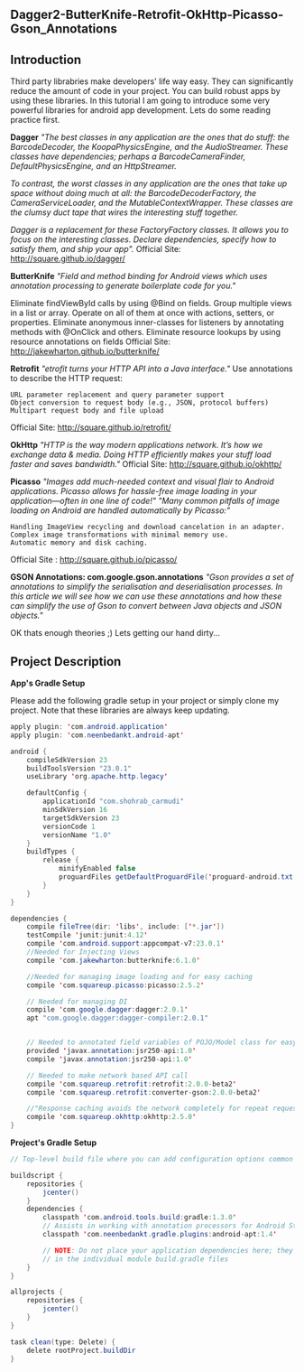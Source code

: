 ## Dagger2-ButterKnife-Retrofit-OkHttp-Picasso-Gson_Annotations

## Introduction

Third party librabries make developers' life way easy. They can significantly reduce the amount of code in your project. You can build robust apps by using these libraries. In this tutorial I am going to introduce some very powerful libraries for android app development.  Lets do some reading practice first. 

**Dagger**
_"The best classes in any application are the ones that do stuff: the BarcodeDecoder, the KoopaPhysicsEngine, and the AudioStreamer. These classes have dependencies; perhaps a BarcodeCameraFinder, DefaultPhysicsEngine, and an HttpStreamer._

_To contrast, the worst classes in any application are the ones that take up space without doing much at all: the BarcodeDecoderFactory, the CameraServiceLoader, and the MutableContextWrapper. These classes are the clumsy duct tape that wires the interesting stuff together._

_Dagger is a replacement for these FactoryFactory classes. It allows you to focus on the interesting classes. Declare dependencies, specify how to satisfy them, and ship your app"._
Official Site: http://square.github.io/dagger/

**ButterKnife**
_"Field and method binding for Android views which uses annotation processing to generate boilerplate code for you."_

Eliminate findViewById calls by using @Bind on fields.
Group multiple views in a list or array. Operate on all of them at once with actions, setters, or properties.
Eliminate anonymous inner-classes for listeners by annotating methods with @OnClick and others.
Eliminate resource lookups by using resource annotations on fields
Official Site: http://jakewharton.github.io/butterknife/

**Retrofit**
_"etrofit turns your HTTP API into a Java interface."_
Use annotations to describe the HTTP request:

    URL parameter replacement and query parameter support
    Object conversion to request body (e.g., JSON, protocol buffers)
    Multipart request body and file upload
Official Site: http://square.github.io/retrofit/

**OkHttp**
_"HTTP is the way modern applications network. It’s how we exchange data & media. Doing HTTP efficiently makes your stuff load faster and saves bandwidth."_ Official Site: http://square.github.io/okhttp/

**Picasso**
_"Images add much-needed context and visual flair to Android applications. Picasso allows for hassle-free image loading in your application—often in one line of code!"_
_"Many common pitfalls of image loading on Android are handled automatically by Picasso:"_

    Handling ImageView recycling and download cancelation in an adapter.
    Complex image transformations with minimal memory use.
    Automatic memory and disk caching.
Official Site : http://square.github.io/picasso/

**GSON Annotations: com.google.gson.annotations**
_"Gson provides a set of annotations to simplify the serialisation and deserialisation processes. In this article we will see how we can use these annotations and how these can simplify the use of Gson to convert between Java objects and JSON objects."_

OK thats enough theories ;) Lets getting our hand dirty...
## Project Description

**App's Gradle Setup**

Please add the following gradle setup in your project or simply clone my project. Note that these libraries are always keep updating. 

```Java
apply plugin: 'com.android.application'
apply plugin: 'com.neenbedankt.android-apt'

android {
    compileSdkVersion 23
    buildToolsVersion "23.0.1"
    useLibrary 'org.apache.http.legacy'

    defaultConfig {
        applicationId "com.shohrab_carmudi"
        minSdkVersion 16
        targetSdkVersion 23
        versionCode 1
        versionName "1.0"
    }
    buildTypes {
        release {
            minifyEnabled false
            proguardFiles getDefaultProguardFile('proguard-android.txt'), 'proguard-rules.pro'
        }
    }
}

dependencies {
    compile fileTree(dir: 'libs', include: ['*.jar'])
    testCompile 'junit:junit:4.12'
    compile 'com.android.support:appcompat-v7:23.0.1'
    //Needed for Injecting Views
    compile 'com.jakewharton:butterknife:6.1.0'

    //Needed for managing image loading and for easy caching
    compile 'com.squareup.picasso:picasso:2.5.2'

    // Needed for managing DI
    compile 'com.google.dagger:dagger:2.0.1'
    apt "com.google.dagger:dagger-compiler:2.0.1"


    // Needed to annotated field variables of POJO/Model class for easy mapping with JSON fields
    provided 'javax.annotation:jsr250-api:1.0'
    compile 'javax.annotation:jsr250-api:1.0'

    // Needed to make network based API call
    compile 'com.squareup.retrofit:retrofit:2.0.0-beta2'
    compile 'com.squareup.retrofit:converter-gson:2.0.0-beta2'

    //"Response caching avoids the network completely for repeat requests" - http://square.github.io/okhttp/
    compile 'com.squareup.okhttp:okhttp:2.5.0'
}

```

**Project's Gradle Setup**

```Java
// Top-level build file where you can add configuration options common to all sub-projects/modules.

buildscript {
    repositories {
        jcenter()
    }
    dependencies {
        classpath 'com.android.tools.build:gradle:1.3.0'
        // Assists in working with annotation processors for Android Studio.
        classpath 'com.neenbedankt.gradle.plugins:android-apt:1.4'

        // NOTE: Do not place your application dependencies here; they belong
        // in the individual module build.gradle files
    }
}

allprojects {
    repositories {
        jcenter()
    }
}

task clean(type: Delete) {
    delete rootProject.buildDir
}

```

